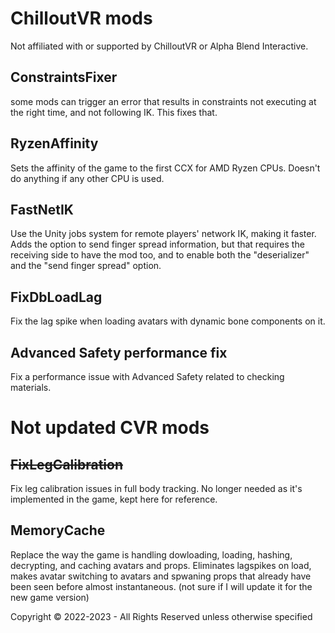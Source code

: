# ChilloutVR mods

Not affiliated with or supported by ChilloutVR or Alpha Blend Interactive.

## ConstraintsFixer
some mods can trigger an error that results in constraints not executing at the right time, and not following IK. 
This fixes that.

## RyzenAffinity
Sets the affinity of the game to the first CCX for AMD Ryzen CPUs. Doesn't do anything if any other CPU is used.

## FastNetIK
Use the Unity jobs system for remote players' network IK, making it faster.
Adds the option to send finger spread information, but that requires the receiving side to have the mod too, and to enable both the "deserializer" and the "send finger spread" option.

## FixDbLoadLag
Fix the lag spike when loading avatars with dynamic bone components on it.

## Advanced Safety performance fix
Fix a performance issue with Advanced Safety related to checking materials.

# Not updated CVR mods

## ~~FixLegCalibration~~
Fix leg calibration issues in full body tracking. No longer needed as it's implemented in the game, kept here for reference.

## MemoryCache 
Replace the way the game is handling dowloading, loading, hashing, decrypting, and caching avatars and props. 
Eliminates lagspikes on load, makes avatar switching to avatars and spwaning props that already have been seen before almost instantaneous.
(not sure if I will update it for the new game version)

Copyright © 2022-2023 - All Rights Reserved unless otherwise specified


